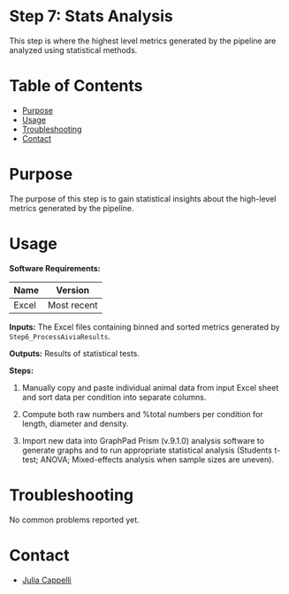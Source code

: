 # Step 7: Stats Analysis

This step is where the highest level metrics generated by the pipeline are analyzed using statistical methods.

# Table of Contents
* [Purpose](#purpose)
* [Usage](#usage)
* [Troubleshooting](#troulbeshooting)
* [Contact](#contact)

# Purpose
The purpose of this step is to gain statistical insights about the high-level metrics generated by the pipeline.

# Usage

**Software Requirements:**

| Name | Version |
| ----------- | ----------- |
| Excel | Most recent |

**Inputs:** The Excel files containing binned and sorted metrics generated by `Step6_ProcessAiviaResults`.

**Outputs:** Results of statistical tests.

**Steps:**
1. Manually copy and paste individual animal data from input Excel sheet and sort data per condition into separate columns.

2. Compute both raw numbers and %total numbers per condition for length, diameter and density.

3. Import new data into GraphPad Prism (v.9.1.0) analysis software to generate graphs and to run appropriate statistical analysis (Students t-test; ANOVA; Mixed-effects analysis when sample sizes are uneven).

# Troubleshooting
No common problems reported yet.

# Contact
* [Julia Cappelli](jcapp082@uottawa.ca)
